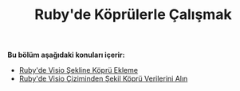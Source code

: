 ﻿---
title: Ruby'de Köprülerle Çalışmak
type: docs
weight: 110
url: /tr/java/working-with-hyperlinks-in-ruby/
---
**Bu bölüm aşağıdaki konuları içerir:**

- [Ruby'de Visio Şekline Köprü Ekleme](/diagram/tr/java/add-hyperlink-to-a-visio-shape-in-ruby/)
- [Ruby'de Visio Çiziminden Şekil Köprü Verilerini Alın](/diagram/tr/java/get-shape-hyperlink-data-from-a-visio-drawing-in-ruby/)

